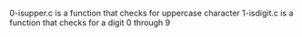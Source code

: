 0-isupper.c is a function that checks for uppercase character
1-isdigit.c is a function that checks for a digit 0 through 9
